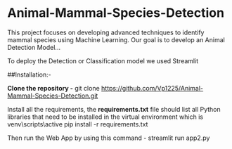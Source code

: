 # Animal-Mammal-Species-Detection
This project focuses on developing advanced techniques to identify mammal species using Machine Learning. Our goal is to develop an Animal Detection Model...

To deploy the Detection or Classification model we used Streamlit

##Installation:-

**Clone the repository -**
git clone https://github.com/Vp1225/Animal-Mammal-Species-Detection.git

Install all the requirements, the **requirements.txt** file should list all Python libraries that need to be installed in the virtual environment which is venv\scripts\active
pip install -r requirements.txt


Then run the Web App by using this command - 
streamlit run app2.py

